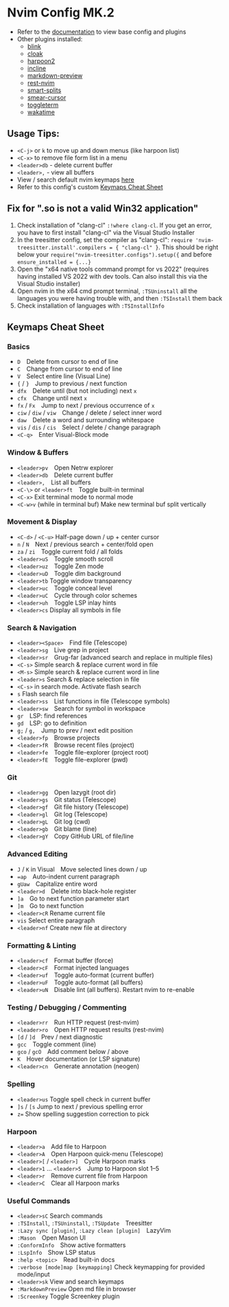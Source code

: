 # Nvim Config MK.2

- Refer to the [documentation](https://lazyvim.github.io/installation) to view base config and plugins
- Other plugins installed:
  - [blink](https://github.com/Saghen/blink.nvim)
  - [cloak](https://github.com/laytan/cloak.nvim)
  - [harpoon2](https://github.com/ThePrimeagen/harpoon/tree/harpoon2)
  - [incline](https://github.com/b0o/incline.nvim)
  - [markdown-preview](https://github.com/iamcco/markdown-preview.nvim)
  - [rest-nvim](https://github.com/rest-nvim/rest.nvim)
  - [smart-splits](https://github.com/mrjones2014/smart-splits.nvim)
  - [smear-cursor](https://github.com/sphamba/smear-cursor.nvim)
  - [toggleterm](https://github.com/akinsho/toggleterm.nvim)
  - [wakatime](https://wakatime.com/neovim)

## Usage Tips:
- `<C-j>` or `k` to move up and down menus (like harpoon list)
- `<C-x>` to remove file form list in a menu
- `<leader>db` - delete current buffer
- `<leader>,` - view all buffers
- View / search default nvim keymaps [here](https://vimdoc.sourceforge.net/htmldoc/vimindex.html)
- Refer to this config's custom [Keymaps Cheat Sheet](#keymaps-cheat-sheet)

## Fix for ".so is not a valid Win32 application"
1. Check installation of "clang-cl" `:!where clang-cl`. If you get an error, you have to first install "clang-cl" via the Visual Studio Installer
2. In the treesitter config, set the compiler as "clang-cl": `require 'nvim-treesitter.install'.compilers = { "clang-cl" }`. This should be right below your `require("nvim-treesitter.configs").setup({` and before `ensure_installed = {...}`
3. Open the "x64 native tools command prompt for vs 2022" (requires having installed VS 2022 with dev tools. Can also install this via the Visual Studio installer)
4. Open nvim in the x64 cmd prompt terminal, `:TSUninstall` all the languages you were having trouble with, and then `:TSInstall` them back
5. Check installation of languages with `:TSInstallInfo`

## Keymaps Cheat Sheet
### Basics
- `D` Delete from cursor to end of line  
- `C` Change from cursor to end of line  
- `V` Select entire line (Visual Line)  
- `{` / `}` Jump to previous / next function  
- `dfx` Delete until (but not including) next `x`  
- `cfx` Change until next `x`  
- `fx` / `Fx` Jump to next / previous occurrence of `x`  
- `ciw` / `diw` / `viw` Change / delete / select inner word  
- `daw` Delete a word and surrounding whitespace  
- `vis` / `dis` / `cis` Select / delete / change paragraph  
- `<C-q>` Enter Visual-Block mode  

### Window & Buffers
- `<leader>pv` Open Netrw explorer  
- `<leader>db` Delete current buffer  
- `<leader>,` List all buffers  
- `<C-\>` or `<leader>ft` Toggle built-in terminal  
- `<C-x>`  Exit terminal mode to normal mode
- `<C-w>v` (while in terminal buf) Make new terminal buf split vertically

### Movement & Display
- `<C-d>` / `<C-u>` Half-page down / up + center cursor  
- `n` / `N` Next / previous search + center/fold open  
- `za` / `zi` Toggle current fold / all folds  
- `<leader>uS` Toggle smooth scroll  
- `<leader>uz` Toggle Zen mode  
- `<leader>uD` Toggle dim background  
- `<leader>tb` Toggle window transparency
- `<leader>uc` Toggle conceal level
- `<leader>uC` Cycle through color schemes  
- `<leader>uh` Toggle LSP inlay hints  
- `<leader>cs` Display all symbols in file

### Search & Navigation
- `<leader><Space>` Find file (Telescope)  
- `<leader>sg` Live grep in project  
- `<leader>sr` Grug-far (advanced search and replace in multiple files)
- `<C-s>` Simple search & replace current word in file
- `<M-s>` Simple search & replace current word in line
- `<leader>s` Search & replace selection in file
- `<C-s>` in search mode. Activate flash search
- `s` Flash search file
- `<leader>ss` List functions in file (Telescope symbols)  
- `<leader>sw` Search for symbol in workspace  
- `gr` LSP: find references  
- `gd` LSP: go to definition  
- `g;` / `g,` Jump to prev / next edit position  
- `<leader>fp` Browse projects  
- `<leader>fR` Browse recent files (project)  
- `<leader>fe` Toggle file-explorer (project root)  
- `<leader>fE` Toggle file-explorer (pwd)  

### Git
- `<leader>gg` Open lazygit (root dir)  
- `<leader>gs` Git status (Telescope)  
- `<leader>gf` Git file history (Telescope)  
- `<leader>gl` Git log (Telescope)  
- `<leader>gL` Git log (cwd)  
- `<leader>gb` Git blame (line)  
- `<leader>gY` Copy GitHub URL of file/line  

### Advanced Editing
- `J` / `K` in Visual Move selected lines down / up  
- `=ap` Auto-indent current paragraph  
- `gUaw` Capitalize entire word  
- `<leader>d` Delete into black-hole register  
- `]a` Go to next function parameter start  
- `]m` Go to next function  
- `<leader>cR` Rename current file
- `vis` Select entire paragraph
- `<leader>nf`  Create new file at directory

### Formatting & Linting
- `<leader>cf` Format buffer (force)  
- `<leader>cF` Format injected languages  
- `<leader>uf` Toggle auto-format (current buffer)  
- `<leader>uF` Toggle auto-format (all buffers)  
- `<leader>uN` Disable lint (all buffers). Restart nvim to re-enable

### Testing / Debugging / Commenting
- `<leader>rr` Run HTTP request (rest-nvim)  
- `<leader>ro` Open HTTP request results (rest-nvim) 
- `[d` / `]d` Prev / next diagnostic  
- `gcc` Toggle comment (line)  
- `gco` / `gcO` Add comment below / above  
- `K` Hover documentation (or LSP signature)  
- `<leader>cn` Generate annotation (neogen)  

### Spelling
- `<leader>us` Toggle spell check in current buffer
- `]s` / `[s` Jump to next / previous spelling error
- `z=` Show spelling suggestion correction to pick

### Harpoon
- `<leader>a` Add file to Harpoon  
- `<leader>A` Open Harpoon quick-menu (Telescope)  
- `<leader>[` / `<leader>]` Cycle Harpoon marks  
- `<leader>1` … `<leader>5` Jump to Harpoon slot 1–5  
- `<leader>r` Remove current file from Harpoon  
- `<leader>C` Clear all Harpoon marks  

### Useful Commands
- `<leader>sC` Search commands
- `:TSInstall`, `:TSUninstall`, `:TSUpdate` Treesitter  
- `:Lazy sync [plugin]`, `:Lazy clean [plugin]` LazyVim  
- `:Mason` Open Mason UI  
- `:ConformInfo` Show active formatters  
- `:LspInfo` Show LSP status  
- `:help <topic>` Read built-in docs  
- `:verbose [mode]map [keymapping]` Check keymapping for provided mode/input
- `<leader>sk` View and search keymaps
- `:MarkdownPreview` Open md file in browser
- `:Screenkey` Toggle Screenkey plugin
